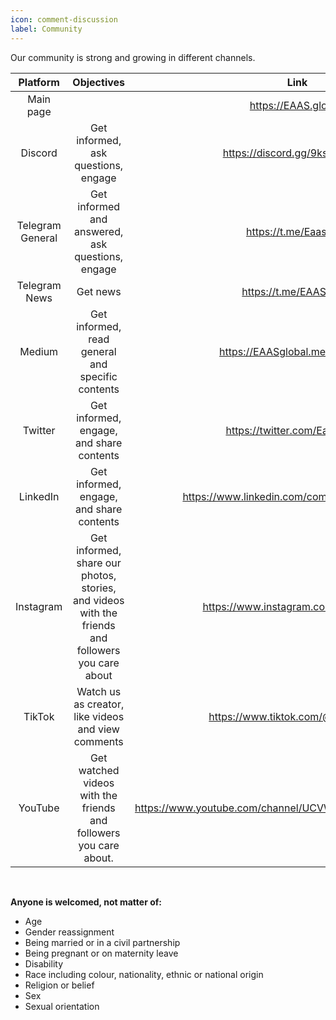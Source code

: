 ```yaml
---
icon: comment-discussion
label: Community
---
```


Our community is strong and growing in different channels.


Platform | Objectives | Link
:---:   | :---: | :---:
Main page |   | https://EAAS.global/
Discord | Get informed, ask questions, engage | https://discord.gg/9ksu3XAfeM
Telegram General | Get informed and answered, ask questions, engage | https://t.me/EaasChat
Telegram News | Get news | https://t.me/EAASNews
Medium | Get informed, read general and specific contents | https://EAASglobal.medium.com/
Twitter | Get informed, engage, and share contents | https://twitter.com/EaasGlobal
LinkedIn | Get informed, engage, and share contents | https://www.linkedin.com/company/EAASglobal/
Instagram | Get informed, share our photos, stories, and videos with the friends and followers you care about | https://www.instagram.com/eaasglobal/
TikTok | Watch us as creator, like videos and view comments | https://www.tiktok.com/@eaas.global
YouTube | Get watched videos with the friends and followers you care about. | https://www.youtube.com/channel/UCVWwEakONV5TpBVAZPIQbTA
​

**Anyone is welcomed, not matter of:**
- Age
- Gender reassignment
- Being married or in a civil partnership
- Being pregnant or on maternity leave
- Disability
- Race including colour, nationality, ethnic or national origin
- Religion or belief
- Sex
- Sexual orientation
